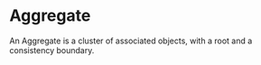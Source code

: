 # Aggregate
An Aggregate is a cluster of associated objects, with a root and a consistency boundary.
